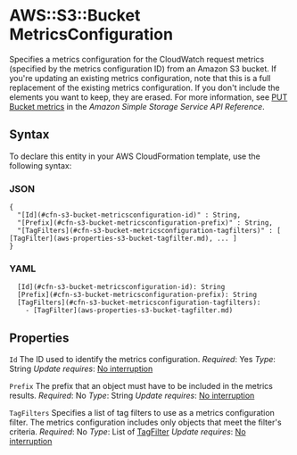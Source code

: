 # AWS::S3::Bucket MetricsConfiguration<a name="aws-properties-s3-bucket-metricsconfiguration"></a>

Specifies a metrics configuration for the CloudWatch request metrics \(specified by the metrics configuration ID\) from an Amazon S3 bucket\. If you're updating an existing metrics configuration, note that this is a full replacement of the existing metrics configuration\. If you don't include the elements you want to keep, they are erased\. For more information, see [ PUT Bucket metrics](https://docs.aws.amazon.com/AmazonS3/latest/API/RESTBucketPUTMetricConfiguration.html) in the *Amazon Simple Storage Service API Reference*\.

## Syntax<a name="aws-properties-s3-bucket-metricsconfiguration-syntax"></a>

To declare this entity in your AWS CloudFormation template, use the following syntax:

### JSON<a name="aws-properties-s3-bucket-metricsconfiguration-syntax.json"></a>

```
{
  "[Id](#cfn-s3-bucket-metricsconfiguration-id)" : String,
  "[Prefix](#cfn-s3-bucket-metricsconfiguration-prefix)" : String,
  "[TagFilters](#cfn-s3-bucket-metricsconfiguration-tagfilters)" : [ [TagFilter](aws-properties-s3-bucket-tagfilter.md), ... ]
}
```

### YAML<a name="aws-properties-s3-bucket-metricsconfiguration-syntax.yaml"></a>

```
  [Id](#cfn-s3-bucket-metricsconfiguration-id): String
  [Prefix](#cfn-s3-bucket-metricsconfiguration-prefix): String
  [TagFilters](#cfn-s3-bucket-metricsconfiguration-tagfilters):
    - [TagFilter](aws-properties-s3-bucket-tagfilter.md)
```

## Properties<a name="aws-properties-s3-bucket-metricsconfiguration-properties"></a>

`Id`  <a name="cfn-s3-bucket-metricsconfiguration-id"></a>
The ID used to identify the metrics configuration\.
*Required*: Yes
*Type*: String
*Update requires*: [No interruption](https://docs.aws.amazon.com/AWSCloudFormation/latest/UserGuide/using-cfn-updating-stacks-update-behaviors.html#update-no-interrupt)

`Prefix`  <a name="cfn-s3-bucket-metricsconfiguration-prefix"></a>
The prefix that an object must have to be included in the metrics results\.
*Required*: No
*Type*: String
*Update requires*: [No interruption](https://docs.aws.amazon.com/AWSCloudFormation/latest/UserGuide/using-cfn-updating-stacks-update-behaviors.html#update-no-interrupt)

`TagFilters`  <a name="cfn-s3-bucket-metricsconfiguration-tagfilters"></a>
Specifies a list of tag filters to use as a metrics configuration filter\. The metrics configuration includes only objects that meet the filter's criteria\.
*Required*: No
*Type*: List of [TagFilter](aws-properties-s3-bucket-tagfilter.md)
*Update requires*: [No interruption](https://docs.aws.amazon.com/AWSCloudFormation/latest/UserGuide/using-cfn-updating-stacks-update-behaviors.html#update-no-interrupt)
